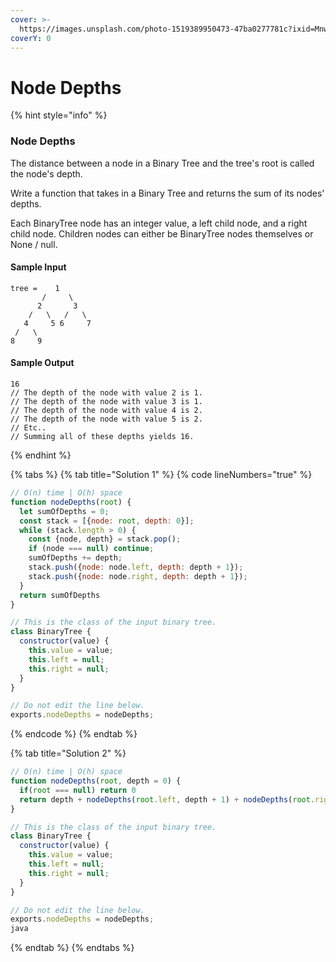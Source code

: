```yaml
---
cover: >-
  https://images.unsplash.com/photo-1519389950473-47ba0277781c?ixid=MnwxMjA3fDB8MHxwaG90by1wYWdlfHx8fGVufDB8fHx8&ixlib=rb-1.2.1&auto=format&fit=crop&w=2970&q=80
coverY: 0
---
```


# Node Depths

{% hint style="info" %}
### Node Depths

The distance between a node in a Binary Tree and the tree's root is called the node's depth.

Write a function that takes in a Binary Tree and returns the sum of its nodes' depths.

Each BinaryTree node has an integer value, a left child node, and a right child node. Children nodes can either be BinaryTree nodes themselves or None / null.

#### Sample Input

```
tree =    1
       /     \
      2       3
    /   \   /   \
   4     5 6     7
 /   \
8     9
```

#### Sample Output

```
16
// The depth of the node with value 2 is 1.
// The depth of the node with value 3 is 1.
// The depth of the node with value 4 is 2.
// The depth of the node with value 5 is 2.
// Etc..
// Summing all of these depths yields 16.
```
{% endhint %}

{% tabs %}
{% tab title="Solution 1" %}
{% code lineNumbers="true" %}
```javascript
// O(n) time | O(h) space
function nodeDepths(root) {
  let sumOfDepths = 0;
  const stack = [{node: root, depth: 0}];
  while (stack.length > 0) {
    const {node, depth} = stack.pop();
    if (node === null) continue;
    sumOfDepths += depth;
    stack.push({node: node.left, depth: depth + 1});
    stack.push({node: node.right, depth: depth + 1});
  }
  return sumOfDepths
}

// This is the class of the input binary tree.
class BinaryTree {
  constructor(value) {
    this.value = value;
    this.left = null;
    this.right = null;
  }
}

// Do not edit the line below.
exports.nodeDepths = nodeDepths;

```
{% endcode %}
{% endtab %}

{% tab title="Solution 2" %}
```javascript
// O(n) time | O(h) space
function nodeDepths(root, depth = 0) {
  if(root === null) return 0
  return depth + nodeDepths(root.left, depth + 1) + nodeDepths(root.right, depth + 1);
}

// This is the class of the input binary tree.
class BinaryTree {
  constructor(value) {
    this.value = value;
    this.left = null;
    this.right = null;
  }
}

// Do not edit the line below.
exports.nodeDepths = nodeDepths;
java
```
{% endtab %}
{% endtabs %}

